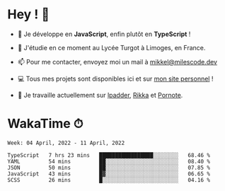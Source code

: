 # Hey ! 🌃

- 🔭 Je développe en **JavaScript**, enfin plutôt en **TypeScript** !

- 🌱 J'étudie en ce moment au Lycée Turgot à Limoges, en France.

- 📫 Pour me contacter, envoyez moi un mail à <a href="mailto:mikkel@milescode.dev">mikkel@milescode.dev</a>

- 💻 Tous mes projets sont disponibles ici et sur <a href="https://www.vexcited.ml">mon site personnel</a> !

- 👀 Je travaille actuellement sur [lpadder](https://github.com/Vexcited/lpadder), [Rikka](https://github.com/Vexcited/Rikka) et [Pornote](https://github.com/Vexcited/Pornote).

# WakaTime ⏱

<!--START_SECTION:waka-->
```text
Week: 04 April, 2022 - 11 April, 2022

TypeScript   7 hrs 23 mins   █████████████████░░░░░░░░   68.46 % 
YAML         54 mins         ██░░░░░░░░░░░░░░░░░░░░░░░   08.40 % 
JSON         50 mins         ██░░░░░░░░░░░░░░░░░░░░░░░   07.85 % 
JavaScript   43 mins         █▓░░░░░░░░░░░░░░░░░░░░░░░   06.65 % 
SCSS         26 mins         █░░░░░░░░░░░░░░░░░░░░░░░░   04.16 % 
```
<!--END_SECTION:waka-->
